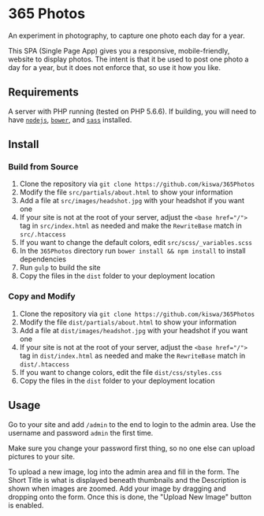 # 365 Photos

An experiment in photography, to capture one photo each day for a year.

This SPA (Single Page App) gives you a responsive, mobile-friendly, website to display photos. The intent is that it be used to post one photo a day for a year, but it does not enforce that, so use it how you like.

## Requirements

A server with PHP running (tested on PHP 5.6.6). If building, you will need to have [`nodejs`](https://nodejs.org/), [`bower`](http://bower.io/), and [`sass`](http://sass-lang.com/install) installed.

## Install

### Build from Source

 1. Clone the repository via `git clone https://github.com/kiswa/365Photos`
   1. Modify the file `src/partials/about.html` to show your information
   2. Add a file at `src/images/headshot.jpg` with your headshot if you want one
   3. If your site is not at the root of your server, adjust the `<base href="/">` tag in `src/index.html` as needed and make the `RewriteBase` match in `src/.htaccess`
   4. If you want to change the default colors, edit `src/scss/_variables.scss`
 2. In the `365Photos` directory run `bower install && npm install` to install dependencies
 3. Run `gulp` to build the site
 4. Copy the files in the `dist` folder to your deployment location

### Copy and Modify

 1. Clone the repository via `git clone https://github.com/kiswa/365Photos`
   1. Modify the file `dist/partials/about.html` to show your information
   2. Add a file at `dist/images/headshot.jpg` with your headshot if you want one
   3. If your site is not at the root of your server, adjust the `<base href="/">` tag in `dist/index.html` as needed and make the `RewriteBase` match in `dist/.htaccess`
   4. If you want to change colors, edit the file `dist/css/styles.css`
 2. Copy the files in the `dist` folder to your deployment location

## Usage

Go to your site and add `/admin` to the end to login to the admin area. Use the username and password `admin` the first time.

Make sure you change your password first thing, so no one else can upload pictures to your site.

To upload a new image, log into the admin area and fill in the form. The Short Title is what is displayed beneath thumbnails and the Description is shown when images are zoomed. Add your image by dragging and dropping onto the form. Once this is done, the "Upload New Image" button is enabled.
